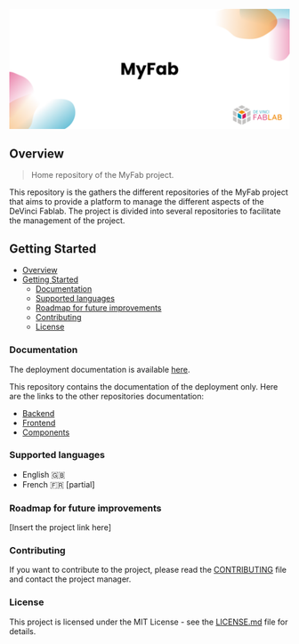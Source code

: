 ![screenshot](./docs/assets/img/presentation.png)

## Overview

> Home repository of the MyFab project.

This repository is the gathers the different repositories of the MyFab project that aims to provide a platform to manage the different aspects of the DeVinci Fablab. The project is divided into several repositories to facilitate the management of the project.

## Getting Started

- [Overview](#overview)
- [Getting Started](#getting-started)
  - [Documentation](#documentation)
  - [Supported languages](#supported-languages)
  - [Roadmap for future improvements](#roadmap-for-future-improvements)
  - [Contributing](#contributing)
  - [License](#license)

### Documentation

The deployment documentation is available [here](https://github.com/DeVinci-FabLab/MyFab-Home/blob/main/docs/index.md).

This repository contains the documentation of the deployment only. Here are the links to the other repositories documentation:

- [Backend](https://github.com/DeVinci-FabLab/MyFab-Backend/blob/main/docs/index.md)
- [Frontend](https://github.com/DeVinci-FabLab/MyFab-Frontend/blob/main/docs/index.md)
- [Components](https://github.com/DeVinci-FabLab/Components/blob/main/docs/index.md)

### Supported languages

- English 🇬🇧
- French 🇫🇷 [partial]

### Roadmap for future improvements

[Insert the project link here]

### Contributing

If you want to contribute to the project, please read the [CONTRIBUTING](./.github/CONTRIBUTING) file and contact the project manager.

### License

This project is licensed under the MIT License - see the [LICENSE.md](./LICENSE) file for details.
